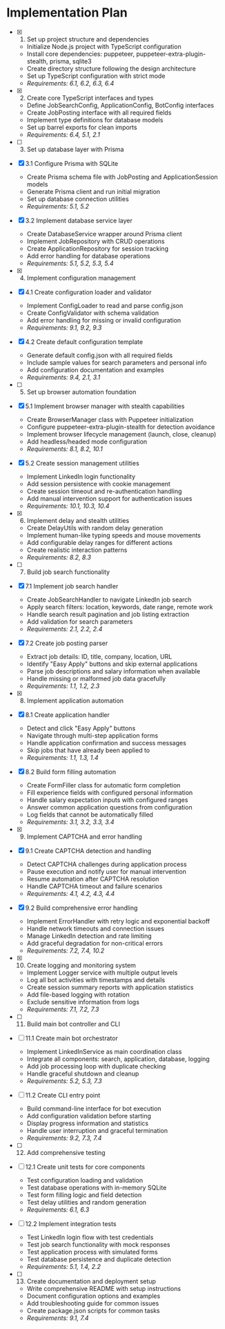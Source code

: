 # Implementation Plan

- [x] 1. Set up project structure and dependencies
  - Initialize Node.js project with TypeScript configuration
  - Install core dependencies: puppeteer, puppeteer-extra-plugin-stealth, prisma, sqlite3
  - Create directory structure following the design architecture
  - Set up TypeScript configuration with strict mode
  - _Requirements: 6.1, 6.2, 6.3, 6.4_

- [x] 2. Create core TypeScript interfaces and types
  - Define JobSearchConfig, ApplicationConfig, BotConfig interfaces
  - Create JobPosting interface with all required fields
  - Implement type definitions for database models
  - Set up barrel exports for clean imports
  - _Requirements: 6.4, 5.1, 2.1_

- [ ] 3. Set up database layer with Prisma
- [x] 3.1 Configure Prisma with SQLite
  - Create Prisma schema file with JobPosting and ApplicationSession models
  - Generate Prisma client and run initial migration
  - Set up database connection utilities
  - _Requirements: 5.1, 5.2_

- [x] 3.2 Implement database service layer
  - Create DatabaseService wrapper around Prisma client
  - Implement JobRepository with CRUD operations
  - Create ApplicationRepository for session tracking
  - Add error handling for database operations
  - _Requirements: 5.1, 5.2, 5.3, 5.4_

- [x] 4. Implement configuration management
- [x] 4.1 Create configuration loader and validator
  - Implement ConfigLoader to read and parse config.json
  - Create ConfigValidator with schema validation
  - Add error handling for missing or invalid configuration
  - _Requirements: 9.1, 9.2, 9.3_

- [x] 4.2 Create default configuration template
  - Generate default config.json with all required fields
  - Include sample values for search parameters and personal info
  - Add configuration documentation and examples
  - _Requirements: 9.4, 2.1, 3.1_

- [ ] 5. Set up browser automation foundation
- [x] 5.1 Implement browser manager with stealth capabilities
  - Create BrowserManager class with Puppeteer initialization
  - Configure puppeteer-extra-plugin-stealth for detection avoidance
  - Implement browser lifecycle management (launch, close, cleanup)
  - Add headless/headed mode configuration
  - _Requirements: 8.1, 8.2, 10.1_

- [x] 5.2 Create session management utilities
  - Implement LinkedIn login functionality
  - Add session persistence with cookie management
  - Create session timeout and re-authentication handling
  - Add manual intervention support for authentication issues
  - _Requirements: 10.1, 10.3, 10.4_

- [x] 6. Implement delay and stealth utilities
  - Create DelayUtils with random delay generation
  - Implement human-like typing speeds and mouse movements
  - Add configurable delay ranges for different actions
  - Create realistic interaction patterns
  - _Requirements: 8.2, 8.3_

- [ ] 7. Build job search functionality
- [x] 7.1 Implement job search handler
  - Create JobSearchHandler to navigate LinkedIn job search
  - Apply search filters: location, keywords, date range, remote work
  - Handle search result pagination and job listing extraction
  - Add validation for search parameters
  - _Requirements: 2.1, 2.2, 2.4_

- [x] 7.2 Create job posting parser
  - Extract job details: ID, title, company, location, URL
  - Identify "Easy Apply" buttons and skip external applications
  - Parse job descriptions and salary information when available
  - Handle missing or malformed job data gracefully
  - _Requirements: 1.1, 1.2, 2.3_

- [x] 8. Implement application automation
- [x] 8.1 Create application handler
  - Detect and click "Easy Apply" buttons
  - Navigate through multi-step application forms
  - Handle application confirmation and success messages
  - Skip jobs that have already been applied to
  - _Requirements: 1.1, 1.3, 1.4_

- [x] 8.2 Build form filling automation
  - Create FormFiller class for automatic form completion
  - Fill experience fields with configured personal information
  - Handle salary expectation inputs with configured ranges
  - Answer common application questions from configuration
  - Log fields that cannot be automatically filled
  - _Requirements: 3.1, 3.2, 3.3, 3.4_

- [x] 9. Implement CAPTCHA and error handling
- [x] 9.1 Create CAPTCHA detection and handling
  - Detect CAPTCHA challenges during application process
  - Pause execution and notify user for manual intervention
  - Resume automation after CAPTCHA resolution
  - Handle CAPTCHA timeout and failure scenarios
  - _Requirements: 4.1, 4.2, 4.3, 4.4_

- [x] 9.2 Build comprehensive error handling
  - Implement ErrorHandler with retry logic and exponential backoff
  - Handle network timeouts and connection issues
  - Manage LinkedIn detection and rate limiting
  - Add graceful degradation for non-critical errors
  - _Requirements: 7.2, 7.4, 10.2_

- [x] 10. Create logging and monitoring system
  - Implement Logger service with multiple output levels
  - Log all bot activities with timestamps and details
  - Create session summary reports with application statistics
  - Add file-based logging with rotation
  - Exclude sensitive information from logs
  - _Requirements: 7.1, 7.2, 7.3_

- [ ] 11. Build main bot controller and CLI
- [ ] 11.1 Create main bot orchestrator
  - Implement LinkedInService as main coordination class
  - Integrate all components: search, application, database, logging
  - Add job processing loop with duplicate checking
  - Handle graceful shutdown and cleanup
  - _Requirements: 5.2, 5.3, 7.3_

- [ ] 11.2 Create CLI entry point
  - Build command-line interface for bot execution
  - Add configuration validation before starting
  - Display progress information and statistics
  - Handle user interruption and graceful termination
  - _Requirements: 9.2, 7.3, 7.4_

- [ ] 12. Add comprehensive testing
- [ ] 12.1 Create unit tests for core components
  - Test configuration loading and validation
  - Test database operations with in-memory SQLite
  - Test form filling logic and field detection
  - Test delay utilities and random generation
  - _Requirements: 6.1, 6.3_

- [ ] 12.2 Implement integration tests
  - Test LinkedIn login flow with test credentials
  - Test job search functionality with mock responses
  - Test application process with simulated forms
  - Test database persistence and duplicate detection
  - _Requirements: 5.1, 1.4, 2.2_

- [ ] 13. Create documentation and deployment setup
  - Write comprehensive README with setup instructions
  - Document configuration options and examples
  - Add troubleshooting guide for common issues
  - Create package.json scripts for common tasks
  - _Requirements: 9.1, 7.4_

